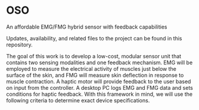 # OSO
An affordable EMG/FMG hybrid sensor with feedback capabilities

Updates, availability, and related files to the project can be found in this repository.

The goal of this work is to develop a low-cost, modular sensor unit that contains two sensing modalities and one feedback mechanism. EMG will be employed to measure the electrical activity of muscles just below the surface of the skin, and FMG will measure skin deflection in response to muscle contraction. A haptic motor will provide feedback to the user based on input from the controller. A desktop PC logs EMG and FMG data and sets conditions for haptic feedback. With this framework in mind, we will use the following criteria to determine exact device specifications. 
